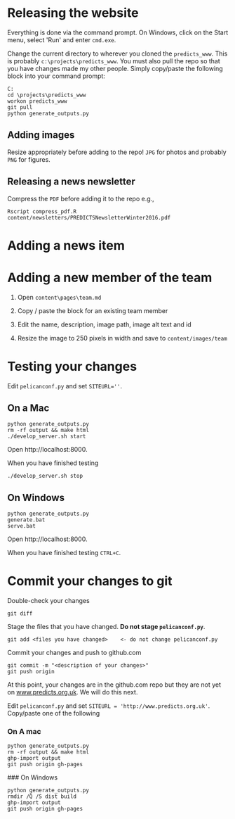 # Releasing the website

Everything is done via the command prompt.
On Windows, click on the Start menu, select 'Run' and enter `cmd.exe`.

Change the current directory to wherever you cloned the `predicts_www`. This
is probably `c:\projects\predicts_www`. You must also pull the repo
so that you have changes made my other people. Simply copy/paste the following
block into your command prompt:

```
C:
cd \projects\predicts_www
workon predicts_www
git pull
python generate_outputs.py
```

## Adding images
Resize appropriately before adding to the repo! `JPG` for photos and probably
`PNG` for figures.

## Releasing a news newsletter

Compress the `PDF` before adding it to the repo e.g.,

```
Rscript compress_pdf.R content/newsletters/PREDICTSNewsletterWinter2016.pdf
```

# Adding a news item

# Adding a new member of the team

1. Open `content\pages\team.md`

2. Copy / paste the block for an existing team member

3. Edit the name, description, image path, image alt text and id

4. Resize the image to 250 pixels in width and save to `content/images/team`

# Testing your changes
Edit `pelicanconf.py` and set `SITEURL=''`.

## On a Mac
```
python generate_outputs.py
rm -rf output && make html
./develop_server.sh start
```

Open http://localhost:8000.

When you have finished testing
```
./develop_server.sh stop
```

## On Windows

```
python generate_outputs.py
generate.bat
serve.bat
```

Open http://localhost:8000.

When you have finished testing `CTRL+C`.

# Commit your changes to git

Double-check your changes
```
git diff
```

Stage the files that you have changed. **Do not stage `pelicanconf.py`**.
```
git add <files you have changed>    <- do not change pelicanconf.py
```

Commit your changes and push to github.com
```
git commit -m "<description of your changes>"
git push origin
```

At this point, your changes are in the github.com repo but they are not yet
on www.predicts.org.uk. We will do this next.

Edit `pelicanconf.py` and set `SITEURL = 'http://www.predicts.org.uk'`.
Copy/paste one of the following

### On A mac

```
python generate_outputs.py
rm -rf output && make html
ghp-import output
git push origin gh-pages
```

### On Windows

```
python generate_outputs.py
rmdir /Q /S dist build
ghp-import output
git push origin gh-pages
```
